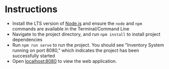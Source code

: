 # Instructions
* Install the LTS version of [Node.js](https://nodejs.org/en/download/) and ensure the `node` and `npm` commands are available in the Terminal/Command Line
* Navigate to the project directory, and run `npm install` to install project dependencies
* Run `npm run serve` to run the project. You should see "Inventory System running on port 8080," which indicates the project has been successfully started
* Open [localhost:8080](http://localhost:8080) to view the web application.